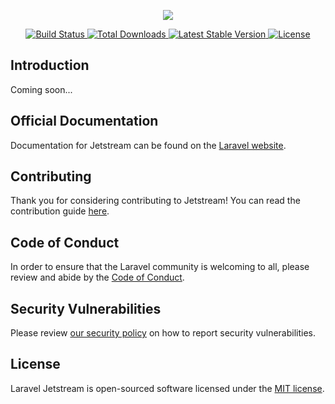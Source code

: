 <p align="center"><img src="https://laravel.com/assets/img/components/logo-jetstream.svg"></p>

<p align="center">
    <a href="https://github.com/laravel/jetstream/actions">
        <img src="https://github.com/laravel/jetstream/workflows/tests/badge.svg" alt="Build Status">
    </a>
    <a href="https://packagist.org/packages/laravel/jetstream">
        <img src="https://poser.pugx.org/laravel/jetstream/d/total.svg" alt="Total Downloads">
    </a>
    <a href="https://packagist.org/packages/laravel/jetstream">
        <img src="https://poser.pugx.org/laravel/jetstream/v/stable.svg" alt="Latest Stable Version">
    </a>
    <a href="https://packagist.org/packages/laravel/jetstream">
        <img src="https://poser.pugx.org/laravel/jetstream/license.svg" alt="License">
    </a>
</p>

## Introduction

Coming soon...

## Official Documentation

Documentation for Jetstream can be found on the [Laravel website](https://laravel.com/docs/jetstream).

## Contributing

Thank you for considering contributing to Jetstream! You can read the contribution guide [here](.github/CONTRIBUTING.md).

## Code of Conduct

In order to ensure that the Laravel community is welcoming to all, please review and abide by the [Code of Conduct](https://laravel.com/docs/contributions#code-of-conduct).

## Security Vulnerabilities

Please review [our security policy](https://github.com/laravel/jetstream/security/policy) on how to report security vulnerabilities.

## License

Laravel Jetstream is open-sourced software licensed under the [MIT license](LICENSE.md).
